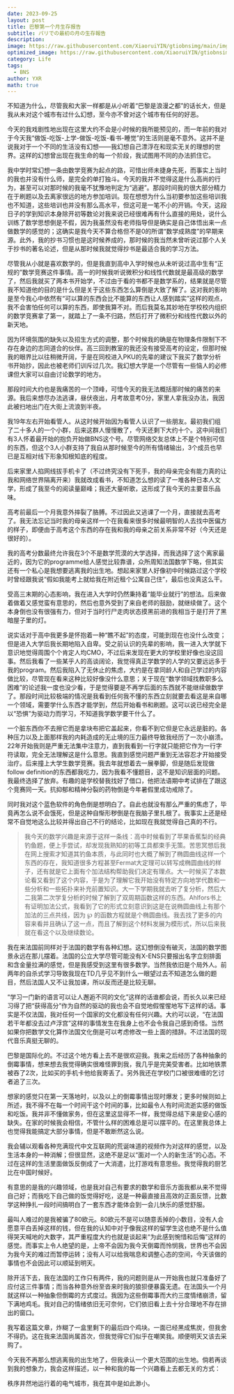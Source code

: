 ```yaml
---
date: 2023-09-25
layout: post
title: 巴黎第一个月生存报告
subtitle: パリでの最初の月の生存報告
description: 
image: https://raw.githubusercontent.com/XiaoruiYIN/gtiobnsimg/main/img/IMG_0349.jpg
optimized_image: https://raw.githubusercontent.com/XiaoruiYIN/gtiobnsimg/main/img/IMG_0349.jpg
category: Life
tags:
  - BNS
author: YXR
math: true
---
```


不知道为什么，尽管我和大家一样都是从小听着“巴黎是浪漫之都”的话长大，但是我从未对这个城市有过什么幻想，至今亦不曾对这个城市有任何的好恶。

今天的我戏剧性地出现在这里大约不会是小时候的我所能预见的，而一年前的我对于今天我“做饭-吃饭-上学-做饭-吃饭-看书-睡觉”的生活则是毫不意外。这并不是说我对于一个不同的生活没有幻想——我幻想自己漂浮在和现实无关的理想的世界。这样的幻想曾出现在我生命的每一个阶段，我试图用不同的办法抓住它。

我中学时常幻想一条由数学竞赛为起点的路，可惜出师未捷身先死，而事实上当时的我也并没有什么师，是完全的单打独斗。今天的我并不觉得这是什么高尚的行为，甚至可以对那时候的我毫不犹豫地判定为“逃避”。那段时间我的很大部分精力在于刷题以及去离家很远的地方参加培训。现在想想为什么当初要参加这些培训我也不知道，这些培训也并没有那么高水平，但这可是一笔不小的开销。今天，这段日子的学到知识本身除开初等数论对我来说已经很难再有什么直接的用处，说什么训练了数学思想倒是不假，因为我虽然没有老师指导但是确实是自己体悟出来一点做数学的感觉的；这确实是我今天不算合格但不是0的所谓“数学成熟度”的早期来源。此外，我的抄书习惯也是这时候养成的，那时候的我当然未曾听说过那个人关于抄书的著名论述，但是从那时候我就觉得抄书是最适合我的学习方法。

尽管我从小就是喜欢数学的，但是我直到高中入学时候也从未听说过高中生有“正规的”数学竞赛这件事情。高一的时候我听说微积分和线性代数就是最高级的数学了，然后我就买了两本书开始学，不过由于看的书都不是数学系的，结果就是尽管我不知道他的目的是什么但是关于这些东西怎么算倒是大致了解了。这对我的影响是至今我心中依然有“可以算的东西会比不能算的东西让人感到踏实”这样的观点，我不会害怕任何可以算的东西，即使我算不对。而后我莫名其妙地在学校校内组织的数学竞赛拿了第一，就踏上了一条不归路，然后打开了微积分和线性代数以外的新天地。

因为环境氛围的缺失以及招生方式的调整，那个时候我的确是在物理条件限制下不存在身边的志同道合的伙伴。高三回到教室的我还没有接受高考的设定，但那时候我的眼界比以往稍微开阔，于是在同校进入PKU的先辈的建议下我买了数学分析书开始抄，因此也被老师们训斥过几次。我幻想大学是一个尽管有一些恼人的必修课但大家可以自由讨论数学的地方。

那段时间大约也是我痛苦的一个顶峰，可惜今天的我无法概括那时候的痛苦的来源。我后来想尽办法逃课，昼伏夜出，月考故意考0分，家里人拿我没办法，我因此被扫地出门在大街上流浪到半夜。

我19年左右开始看管人。从这时候开始因为看管人认识了一些朋友。最初我们组了二十多人的一个小群，后来这群人慢慢散了，今天还剩下大约十个。这中间我们有3人怀着最开始的抱负开始做BNS这个号。尽管网络交友总体上不是个特别可信的东西，但这个3人小群支持了我自从那时候至今的所有情绪输出，3个成员也早已是互相对线下形象知根知底的程度。

后来家里人掐网线拔手机卡了（不过终究没有下死手，我的母亲完全有能力真的让我和网络世界隔离开来）我就改成看书，不知道怎么想的读了一堆各种日本人文学，形成了我至今的阅读量巅峰；我还大量听歌，这形成了我今天的主要音乐品味。

高考前最后一个月我意外摔裂了胳膊。不过因此又逃课了一个月，直接就去高考了。我无法忘记当时我的母亲这样一个在我看来很多时候最明智的人去找中医偏方的样子，即便由于高考这个东西的存在我和我的母亲之前关系非常不好（今天还是很好的）。

我的高考分数最终允许我在3个不是数学荒漠的大学选择，而我选择了这个离家最近的，因为它的programme给人感觉比较靠谱，众所周知法国数学下略，但其实还有一个私心是我想要逃离我的出生地。想起来家里人好像初中时候路过这个学校时曾经跟我说“假如我能考上就给我在附近租个公寓自己住”，最后也没真这么干。

受高三末期的心态影响，我在进入大学时仍然秉持着“能毕业就行”的想法。后来做着做着又感觉蛮有意思的，然后也意外受到了来自老师的鼓励，就继续做了。这个本身倒也没有很强有力，但对于当时行尸走肉状态摸黑前进的我相当于是打开了黑暗屋子里的灯。

说实话对于高中我更多是怀抱着一种“瞧不起”的态度，可能到现在也没什么改变；但是进入大学后我长期地陷入自卑。受之前认识的先辈的影响，我一进入大学就下意识地觉得周围个个肯定人均CMO，不过后来发现在更大的学校里好像也没这回事。然后我看了一些某乎人的高谈阔论，我觉得真正学数学的人学的又要远远多于我的program。然后我陷入了无休止的焦虑，大约是在拿同龄人和自己学过的内容做比较，尽管现在看来这种比较好像没什么意思；关于现在“数学领域找教职多么困难”的论述我一度也没少看，于是觉得要是不再学后面的东西就不能继续做数学了。那段时间比较极端的情况是我看到任何我不懂的东西立刻就要去看这是来自哪一个领域，需要学什么东西才能学到，然后开始看书和刷题。这可以说已经完全是以“恐惧”为驱动力而学习，不知道我学数学要干什么了。

一个脏东西你不去擦它而是拿块布把它盖起来，你看不到它但是它永远是脏的。各种压力以及上面那样我的内耗造成的无止境的压力最终导致我经历了一次小崩溃。22年开始我则是严重无法集中注意力，直到我看到一行字就只能把它作为一行字符读取，完全无法理解这是什么意思。我直到感觉问题严重到无法容忍才开始接受治疗。后来撞上大学生数学竞赛。我去年就想着去一展拳脚，但是随后发现做follow definition的东西都我吃力，因为我看不懂题目，这不是知识层面的问题。我最终选择了放弃。有趣的是学校替我找好了借口，他把法语期中考试排在了跟这个竞赛同一天。抗抑郁和精神分裂的药物倒是今年暑假里成功戒除了。

同时我对这个蓝色软件的角色倒是想明白了。自此也就没有那么严重的焦虑了，毕竟再怎么说不会饿死，但是这种自惭形秽倒是在我脑子里扎根了。我事实上还是经常不自觉地这么比较并得出自己不行的结论，比如现在我就觉得自己真的不行。

> 我今天的数学兴趣是来源于这样一条线：高中时候看到了苹果香蕉梨的经典钓鱼题，便上手尝试，却发现我熟知的初等工具都束手无策。苦思冥想后我在网上搜索才知道其钓鱼本质，与此同时也大概了解到了椭圆曲线这样一个东西的存在，我知道很多方程甚至Fermat大定理可以转写成椭圆曲线的样子，还有就是它上面有个加法结构帮助我们决定有理点。大一时候买了本数论看又看到了这个内容，于是为了理解它我开始没有特定方向地学代数和一些分析和一些拓扑来补充前置知识。大一下学期我就去听了复分析，然后大二我第二次学复分析的时候了解到了双周期函数这样的东西。Ahlfors书上有证明加法公式，我看到了它的形式立刻意识到这是在说椭圆曲线上有那个加法的三点共线，因为 $\wp$ 的函数方程就是个椭圆曲线。我去找了更多的内容来看并且确认了这一点，而且了解到这个材料发展为模形式，所以后来我就在看这个以及继续数论。

我在来法国前同样对于法国的数学有各种幻想。这幻想倒没有破灭，法国的数学图景永远在那儿摆着。法国的公立大学尽管可能没有X-ENS只要报出名字立刻排面和含金量拉满的感觉，但是我感受到这里有很多数学。当然我依旧是个局外人。前两年的自杀式学习导致我现在TD几乎见不到什么一眼望过去不知道怎么做的题目，然后法国人又不让我加课，所以反而还是比较无聊。

“学习一门新的语言可以让人邂逅不同的文化”这样的话谁都会说，而长久以来已经习得了把“获得高分”作为自然的驱动的我也会不自觉地假惺惺地写下这样的话。事实是不仅法国，我对任何一个国家的文化都没有任何兴趣。大约可以说，“在法国若干年都没去过卢浮宫”这样的事情发生在我身上也不会令我自己感到奇怪。当然如果你把数学文化算作法国文化倒是可以考虑修改一些上面的措辞。不过法国的现代音乐真挺无聊的。

巴黎是国际化的。不过这个地方看上去不是很欢迎我。我来之后经历了各种抽象的倒霉事情，想来想去我觉得确实很难怪罪到我，我几乎是完美受害者。比如地铁票被吞了2次，比如买的手机卡他给我寄丢了。另外我还在学校门口被很难缠的乞讨者追了三次。

想家的感觉只在第一天落地时，以及以上的倒霉事情出现时爆发；更多时候则如上所述，我不得不在每一个时间干这个时间的事，比如最令人有时间流逝实感的做饭和吃饭。我并非不懂做家务，但在这里这显得不一样，我觉得总结下来是安心感的缺失。在家的时候我会相信，不管什么样的困难总是可以摆平的。在这里我总体上也觉得我能搞定大部分事情，但是不敢断然这么说。

我会辅以观看各种充满现代中文互联网的荒诞味道的视频作为对这样的感觉，以及生活本身的一种消解；但很显然，这绝不是足以“面对一个人的新生活”的心态。不过在这样的生活里面做饭反倒成了一大消遣，比打游戏有意思些。我觉得我的厨艺比在中国时候好。

有意思的是我的兴趣领域，也是我对自己有要求的数学和音乐方面我都从来不觉得自己好；而我吃下自己做的饭觉得好吃，这是一种最直接且高效的正面反馈，比数学这种挣扎一段时间搞明白了一套东西才能体会到一会儿快乐的感觉舒服。

最叫人难过的是我被骗了80欧元。80欧元不是可以随意丢掉的小数目，没有人会愿意平白丢掉这样的钱，但在我的认知中对于像我这样的留学生这也绝不是什么值得哭天喊地的大数字，其严重程度大约也就是谈起来“为此感到惋惜和后悔”这样的感觉。而事实上令人绝望的是，上帝不会因为我今天倒霉而怜悯我，世界也不会因为我今天的难过而暂停运转；没有人可以给我喘息和调整心态的空间，今天该做的事情也不会因此可以顺延到明天。

除开活下去，我在法国的工作只有两件，我的问题则是从一开始我也就只准备好了应付这三件事情；而当各种意外纷至沓来时我的狼狈便暴露无遗。在法国头一个月就这样以一种抽象但倒霉的方式度过。我因为这些倒霉事而大约三度情绪崩溃，留下满地鸡毛。我对自己的情绪依旧无可奈何，它们依旧看上去十分合理地不存在排出的窗口。

我写着这篇文章，炸糊了一盒里剩下的最后四个鸡块。一面已经黑成焦炭，但我舍不得扔。这在我来法国尚属首次，但我觉得它们似乎在嘲笑我。顺便明天又该去采购了。

今天我不再那么想逃离我的出生地了，但我承认一个更大范围的出生地。倘若再谈到我的想象力，我会这样描述，以一种和我的每一个兴趣看上去都无关的方式：

秩序井然地运行着的电气城市，我在其中是如此渺小。
